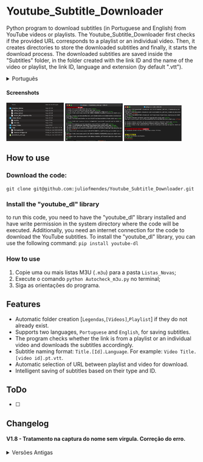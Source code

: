 # Youtube_Subtitle_Downloader

Python program to download subtitles (in Portuguese and English) from YouTube videos or playlists.
The Youtube_Subtitle_Downloader first checks if the provided URL corresponds to a playlist or an individual video. Then, it creates directories to store the downloaded subtitles and finally, it starts the download process. The downloaded subtitles are saved inside the "Subtitles" folder, in the folder created with the link ID and the name of the video or playlist, the link ID, language and extension (by default ".vtt").
  
<details>
<summary>Português</summary>
Programa em python que permite baixar legendas (em português e inglês) de vídeos ou playlists do YouTube.
O Youtube_Subtitle_Downloader primeiro verifica se a URL fornecida corresponde a uma playlist ou a um vídeo individual. Em seguida, ele cria diretórios para armazenar as legendas baixadas e, finalmente, inicia o download das legendas. As legendas baixadas são salvas dentro da pasta "Legendas", na pasta criada com o ID do link e com o nome do vídeo ou da playlist, o ID do link, a lingua e a extensão (por padrão ".vtt").
</details>

#### Screenshots
<img src="https://github.com/juliofmendes/Autocheck-M3U-List/blob/main/Screenshot_03.png?raw=true" width="30%" height="30%">     <img src="https://github.com/juliofmendes/Autocheck-M3U-List/blob/main/Screenshot_01.png?raw=true" width="30%" height="30%">     <img src="https://github.com/juliofmendes/Autocheck-M3U-List/blob/main/Screenshot_02.png?raw=true" width="30%" height="30%">




## How to use


### Download the code:
`git clone git@github.com:juliofmendes/Youtube_Subtitle_Downloader.git`


### Install the "youtube_dl" library
to run this code, you need to have the "youtube_dl" library installed and have write permission in the system directory where the code will be executed. Additionally, you need an internet connection for the code to download the YouTube subtitles. 
To install the "youtube_dl" library, you can use the following command: 
`pip install youtube-dl`


### How to use

1. Copie uma ou mais listas M3U (`.m3u`) para a pasta `Listas_Novas`;
2. Execute o comando `python Autocheck_m3u.py` no terminal;
3. Siga as orientações do programa.




## Features

- Automatic folder creation [`Legendas`,`[Videos]`,`Playlist`] if they do not already exist.
- Supports two languages, `Portuguese` and `English`, for saving subtitles.
- The program checks whether the link is from a playlist or an individual video and downloads the subtitles accordingly.
- Subtitle naming format: `Title.[Id].Language`. For example: `Video Title.[video id].pt.vtt`.
- Automatic selection of URL between playlist and video for download.
- Intelligent saving of subtitles based on their type and ID.




## ToDo
* [ ] 




## Changelog

#### V1.8 - Tratamento na captura do nome sem virgula. Correção do erro.
  <details>
  <summary>Versões Antigas</summary>

V2.7 - melhorada a captura para as tags na m3u e salvamento, agora sem erro. Resolvido o problema de salvamento dos arquivos offline na lista. Retirado a repetição do ultimo item.

V1.0 - Básico e inicial.  
</details>
